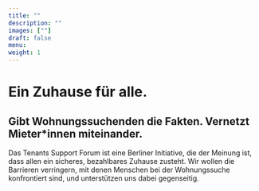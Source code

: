 ```yaml
---
title: ""
description: ""
images: [""]
draft: false
menu: 
weight: 1
---
```


# Ein Zuhause für alle.
## Gibt Wohnungssuchenden die Fakten. Vernetzt Mieter*innen miteinander.
Das Tenants Support Forum ist eine Berliner Initiative, die der Meinung ist, dass allen ein sicheres, bezahlbares Zuhause zusteht. Wir wollen die Barrieren verringern, mit denen Menschen bei der Wohnungssuche konfrontiert sind, und unterstützen uns dabei gegenseitig.
